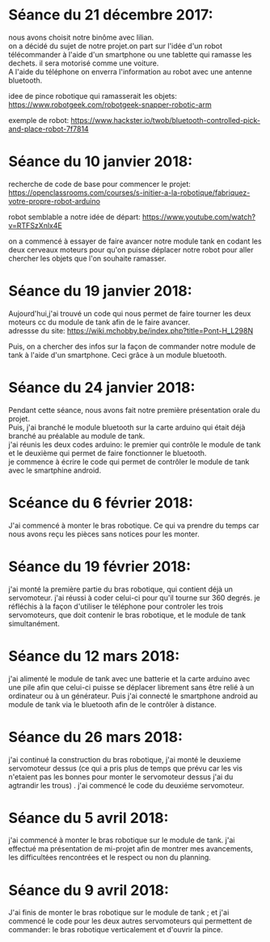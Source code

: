 # Séance du 21 décembre 2017:

nous avons choisit notre binôme avec lilian.  
on a décidé du sujet de notre projet.on part sur l'idée d'un robot télécommander à l'aide d'un smartphone ou une tablette qui ramasse les dechets. il sera motorisé comme une voiture.  
A l'aide du téléphone on enverra l'information au robot avec une antenne bluetooth.

idee de pince robotique qui ramasserait les objets:  
https://www.robotgeek.com/robotgeek-snapper-robotic-arm

exemple de robot:
https://www.hackster.io/twob/bluetooth-controlled-pick-and-place-robot-7f7814

# Séance du 10 janvier 2018:

recherche de code de base pour commencer le projet:
https://openclassrooms.com/courses/s-initier-a-la-robotique/fabriquez-votre-propre-robot-arduino

robot semblable a notre idée de départ:
https://www.youtube.com/watch?v=RTFSzXnlx4E

on a commencé à essayer de faire avancer notre module tank en codant les deux cerveaux moteurs pour qu'on puisse déplacer notre robot pour aller chercher les objets que l'on souhaite ramasser.


# Séance du 19 janvier 2018:

Aujourd'hui,j'ai trouvé un code qui nous permet de faire tourner les deux moteurs cc du module de tank afin de le faire avancer.  
adressse du site: https://wiki.mchobby.be/index.php?title=Pont-H_L298N

Puis, on a chercher des infos sur la façon de commander notre module de tank à l'aide d'un smartphone. Ceci grâce à un module bluetooth.

# Séance du 24 janvier 2018:

Pendant cette séance, nous avons fait notre première présentation orale du projet.  
Puis, j'ai branché le module bluetooth sur la carte arduino qui était déjà branché au préalable au module de tank.  
j'ai réunis les deux codes arduino: le premier qui contrôle le module de tank et le deuxième qui permet de faire fonctionner le bluetooth.  
je commence à écrire le code qui permet de contrôler le module de tank avec le smartphine android.  

# Scéance du 6 février 2018:  
J'ai commencé à monter le bras robotique. Ce qui va prendre du temps car nous avons reçu les pièces sans notices pour les monter.

# Séance du 19 février 2018:
j'ai monté la première partie du bras robotique, qui contient déjà un servomoteur. j'ai réussi à coder celui-ci pour qu'il tourne sur 360 degrés. je réfléchis à la façon d'utiliser le téléphone pour controler les trois servomoteurs, que doit contenir le bras robotique, et le module de tank simultanément.  

# Séance du 12 mars 2018:

j'ai alimenté le module de tank avec une batterie et la carte arduino avec une pile afin que celui-ci puisse se déplacer librement sans être relié à un ordinateur ou à un générateur.  Puis j'ai connecté le smartphone android au module de tank via le bluetooth afin de le contrôler à distance.  

# Séance du 26 mars 2018:

j'ai continué la construction du bras robotique, j'ai monté le deuxieme servomoteur dessus (ce qui a pris plus de temps que prévu car les vis n'etaient pas les bonnes pour monter le servomoteur dessus j'ai du agtrandir les trous) .
j'ai commencé le code du deuxiéme servomoteur.  

# Séance du 5 avril 2018:

j'ai commencé à monter le bras robotique sur le module de tank.
j'ai effectué ma présentation de mi-projet afin de montrer mes avancements, les difficultées rencontrées et le respect ou non du planning.  

# Séance du 9 avril 2018:

J'ai finis de monter le bras robotique sur le module de tank ; 
et j'ai commencé le code pour les deux autres servomoteurs qui permettent de commander: le bras robotique verticalement et d'ouvrir la pince.

